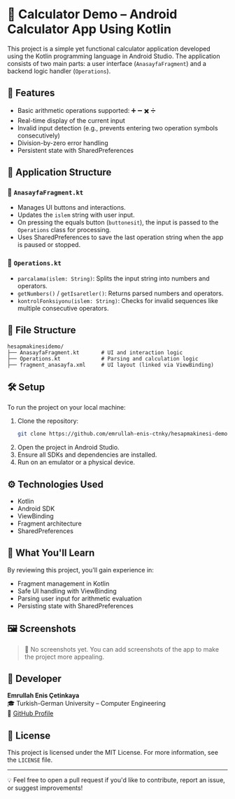 # 📱 Calculator Demo – Android Calculator App Using Kotlin

This project is a simple yet functional calculator application developed using the Kotlin programming language in Android Studio. The application consists of two main parts: a user interface (`AnasayfaFragment`) and a backend logic handler (`Operations`).

## 🚀 Features

- Basic arithmetic operations supported: ➕ ➖ ✖️ ➗  
- Real-time display of the current input  
- Invalid input detection (e.g., prevents entering two operation symbols consecutively)  
- Division-by-zero error handling  
- Persistent state with SharedPreferences

## 🧩 Application Structure

### 🧱 `AnasayfaFragment.kt`

- Manages UI buttons and interactions.
- Updates the `islem` string with user input.
- On pressing the equals button (`buttonesit`), the input is passed to the `Operations` class for processing.
- Uses SharedPreferences to save the last operation string when the app is paused or stopped.

### 🧠 `Operations.kt`

- `parcalama(islem: String)`: Splits the input string into numbers and operators.
- `getNumbers()` / `getIsaretler()`: Returns parsed numbers and operators.
- `kontrolFonksiyonu(islem: String)`: Checks for invalid sequences like multiple consecutive operators.

## 📂 File Structure

```
hesapmakinesidemo/
├── AnasayfaFragment.kt       # UI and interaction logic
├── Operations.kt             # Parsing and calculation logic
├── fragment_anasayfa.xml     # UI layout (linked via ViewBinding)
```

## 🛠️ Setup

To run the project on your local machine:

1. Clone the repository:
   ```bash
   git clone https://github.com/emrullah-enis-ctnky/hesapmakinesi-demo.git
   ```
2. Open the project in Android Studio.
3. Ensure all SDKs and dependencies are installed.
4. Run on an emulator or a physical device.

## ⚙️ Technologies Used

- Kotlin
- Android SDK
- ViewBinding
- Fragment architecture
- SharedPreferences

## 🧠 What You'll Learn

By reviewing this project, you'll gain experience in:

- Fragment management in Kotlin
- Safe UI handling with ViewBinding
- Parsing user input for arithmetic evaluation
- Persisting state with SharedPreferences

## 🖼️ Screenshots

> 📸 No screenshots yet. You can add screenshots of the app to make the project more appealing.

## 👤 Developer

**Emrullah Enis Çetinkaya**  
🎓 Turkish-German University – Computer Engineering  
🔗 [GitHub Profile](https://github.com/emrullah-enis-ctnky)  
## 📝 License

This project is licensed under the MIT License. For more information, see the `LICENSE` file.

---

💡 Feel free to open a pull request if you'd like to contribute, report an issue, or suggest improvements!
